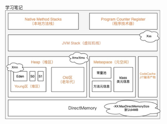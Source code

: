 学习笔记
![image](https://github.com/13454191908/JAVA-01/blob/main/Week_01/%E5%86%85%E5%AD%98%E5%8F%82%E6%95%B0%E5%85%B3%E7%B3%BB.jpg)
